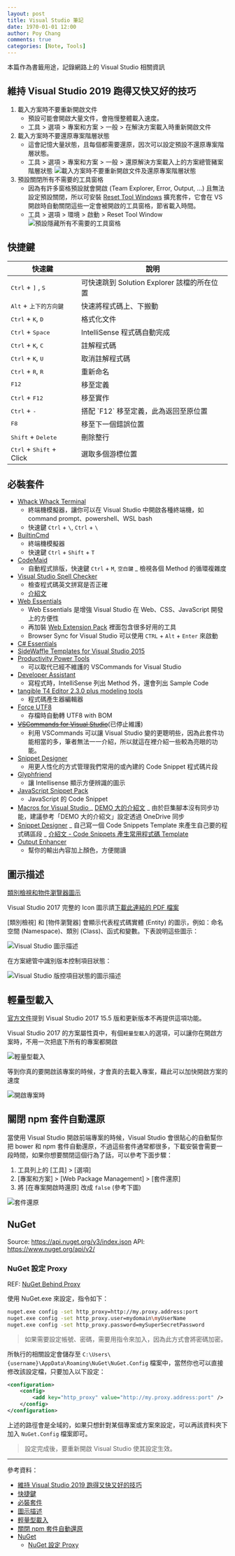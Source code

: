 ```yaml
---
layout: post
title: Visual Studio 筆記
date: 1970-01-01 12:00
author: Poy Chang
comments: true
categories: [Note, Tools]
---
```


本篇作為書籤用途，記錄網路上的 Visual Studio 相關資訊

## 維持 Visual Studio 2019 跑得又快又好的技巧

1. 載入方案時不要重新開啟文件
   - 預設可能會開啟大量文件，會拖慢整體載入速度。
   - 工具 > 選項 > 專案和方案 > 一般 > 在解決方案載入時重新開啟文件
2. 載入方案時不要還原專案階層狀態
   - 這會記憶大量狀態，且每個都需要還原，因次可以設定預設不還原專案階層狀態。
   - 工具 > 選項 > 專案和方案 > 一般 > 還原解決方案載入上的方案總管豬案階層狀態
  ![載入方案時不要重新開啟文件及還原專案階層狀態](https://imgur.com/ZpFQU3w)
3. 預設關閉所有不需要的工具窗格
   - 因為有許多窗格預設就會開啟 (Team Explorer, Error, Output, ...) 且無法設定預設關閉，所以可安裝 [Reset Tool Windows](https://marketplace.visualstudio.com/items?itemName=MadsKristensen.ResetToolWindow) 擴充套件，它會在 VS 開啟時自動關閉這些一定會被開啟的工具窗格，節省載入時間。
   - 工具 > 選項 > 環境 > 啟動 > Reset Tool Window
  ![預設隱藏所有不需要的工具窗格](https://imgur.com/nFt25tj)

## 快捷鍵

<table class="table table-striped">
<thead>
  <tr>
    <th>快速鍵</th>
    <th>說明</th>
  </tr>
</thead>
<tbody>
  <tr>
    <td><kbd>Ctrl</kbd> + <kbd>]</kbd> , <kbd>S</kbd></td>
    <td>可快速跳到 Solution Explorer 該檔的所在位置</td>
  </tr>
  <tr>
    <td><kbd>Alt</kbd> + <kbd>上下的方向鍵</kbd></td>
    <td>快速將程式碼上、下搬動</td>
  </tr>
  <tr>
    <td><kbd>Ctrl</kbd> + <kbd>K</kbd>, <kbd>D</kbd></td>
    <td>格式化文件</td>
  </tr>
  <tr>
    <td><kbd>Ctrl</kbd> + <kbd>Space</kbd></td>
    <td>IntelliSense 程式碼自動完成</td>
  </tr>
  <tr>
    <td><kbd>Ctrl</kbd> + <kbd>K</kbd>, <kbd>C</kbd></td>
    <td>註解程式碼</td>
  </tr>
  <tr>
    <td><kbd>Ctrl</kbd> + <kbd>K</kbd>, <kbd>U</kbd></td>
    <td>取消註解程式碼</td>
  </tr>
  <tr>
    <td><kbd>Ctrl</kbd> + <kbd>R</kbd>, <kbd>R</kbd></td>
    <td>重新命名</td>
  </tr>
  <tr>
    <td><kbd>F12</kbd></td>
    <td>移至定義</td>
  </tr>
  <tr>
    <td><kbd>Ctrl</kbd> + <kbd>F12</kbd></td>
    <td>移至實作</td>
  </tr>
  <tr>
    <td><kbd>Ctrl</kbd> + <kbd>-</kbd></td>
    <td>搭配 `F12` 移至定義，此為返回至原位置</td>
  </tr>
  <tr>
    <td><kbd>F8</kbd></td>
    <td>移至下一個錯誤位置</td>
  </tr>
  <tr>
    <td><kbd>Shift</kbd> + <kbd>Delete</kbd></td>
    <td>刪除整行</td>
  </tr>
  <tr>
    <td><kbd>Ctrl</kbd> + <kbd>Shift</kbd> + Click</td>
    <td>選取多個游標位置</td>
  </tr>
</tbody>
</table>

## 必裝套件

- [Whack Whack Terminal](https://marketplace.visualstudio.com/items?itemName=DanielGriffen.WhackWhackTerminal)
  - 終端機模擬器，讓你可以在 Visual Studio 中開啟各種終端機，如 command prompt、powershell、WSL bash
  - 快速鍵 `Ctrl` + `\`, `Ctrl` + `\`
- [BuiltinCmd](https://marketplace.visualstudio.com/items?itemName=lkytal.BuiltinCmd)
  - 終端機模擬器
  - 快速鍵 `Ctrl` + `Shift` + `T`
- [CodeMaid](https://marketplace.visualstudio.com/items?itemName=SteveCadwallader.CodeMaid)
  - 自動程式排版，快速鍵 `Ctrl` + `M`, `空白鍵`
  _ 檢視各個 Method 的循環複雜度
- [Visual Studio Spell Checker](https://marketplace.visualstudio.com/items?itemName=EWoodruff.VisualStudioSpellCheckerVS2017andLater)
  - 檢查程式碼英文拼寫是否正確
  - [介紹文](https://poychang.github.io/visual-studio-spell-checker/)
- [Web Essentials](http://vswebessentials.com/)
  - Web Essentials 是增強 Visual Studio 在 Web、CSS、JavaScript 開發上的方便性
  - 再加裝 [Web Extension Pack](https://visualstudiogallery.msdn.microsoft.com/f3b504c6-0095-42f1-a989-51d5fc2a8459?SRC=Home) 裡面包含很多好用的工具
  - Browser Sync for Visual Studio 可以使用 `CTRL` + `Alt` + `Enter` 來啟動
- [C# Essentials](https://visualstudiogallery.msdn.microsoft.com/a4445ad0-f97c-41f9-a148-eae225dcc8a5)
- [SideWaffle Templates for Visual Studio 2015](http://sidewaffle.com/)
- [Productivity Power Tools](https://visualstudiogallery.msdn.microsoft.com/d0d33361-18e2-46c0-8ff2-4adea1e34fef)
  - 可以取代已經不維護的 VSCommands for Visual Studio
- [Developer Assistant](https://visualstudiogallery.msdn.microsoft.com/a1166718-a2d9-4a48-a5fd-504ff4ad1b65)
  - 寫程式時，IntelliSense 列出 Method 外，還會列出 Sample Code
- [tangible T4 Editor 2.3.0 plus modeling tools](http://t4-editor.tangible-engineering.com/T4-Editor-Visual-T4-Editing.html)
  - 程式碼產生器編輯器
- [Force UTF8](https://visualstudiogallery.msdn.microsoft.com/d94a3ad9-0549-4641-89b7-d858407bd6e9)
  - 存檔時自動轉 UTF8 with BOM
- ~~[VSCommands for Visual Studio](http://vscommands.squaredinfinity.com/)~~(已停止維護)
  - 利用 VSCommands 可以讓 Visual Studio 變的更聰明些，因為此套件功能相當的多，筆者無法一一介紹，所以就這在裡介紹一些較為亮眼的功能。
- [Snippet Designer](https://github.com/mmanela/SnippetDesigner)
  - 用更人性化的方式管理我們常用的或內建的 Code Snippet 程式碼片段
- [Glyphfriend](https://visualstudiogallery.msdn.microsoft.com/5fd24afb-b3b2-4cec-9b03-1cfcec6123aa?SRC=Home)
  - 讓 Intellisense 顯示方便辨識的圖示
- [JavaScript Snippet Pack](https://visualstudiogallery.msdn.microsoft.com/423eb4a3-215f-4a8f-9287-1512618ffda3?SRC=Home)
  - JavaScript 的 Code Snippet
- [Macros for Visual Studio ](https://marketplace.visualstudio.com/items?itemName=VisualStudioPlatformTeam.MacrosforVisualStudio)
  _ [DEMO 大的介紹文](http://demo.tc/post/833#.WGomoFFb9cM.facebook)
  _ 由於巨集腳本沒有同步功能，建議參考「DEMO 大的介紹文」設定透過 OneDrive 同步
- [Snippet Designer](https://marketplace.visualstudio.com/items?itemName=vs-publisher-2795.SnippetDesigner)
  _ 自己寫一個 Code Snippets Template 來產生自己要的程式碼區段
  _ [介紹文 - Code Snippets 產生常用程式碼 Template](http://limitedcode.blogspot.tw/2015/10/visual-studio-code-snippetstemplate.html)
- [Output Enhancer](https://marketplace.visualstudio.com/items?itemName=NikolayBalakin.Outputenhancer)
  - 幫你的輸出內容加上顏色，方便閱讀

## 圖示描述

[類別檢視和物件瀏覽器圖示](https://msdn.microsoft.com/zh-tw/library/y47ychfe.aspx)

Visual Studio 2017 完整的 Icon 圖示請[下載此連結的 PDF 檔案](https://docs.microsoft.com/en-us/visualstudio/designers/the-visual-studio-image-library)

[類別檢視] 和 [物件瀏覽器] 會顯示代表程式碼實體 (Entity) 的圖示，例如：命名空間 (Namespace)、類別 (Class)、函式和變數。下表說明這些圖示：

![Visual Studio 圖示描述](http://i.imgur.com/GkxBvNG.jpg)

在方案總管中識別版本控制項目狀態：

![Visual Studio 版控項目狀態的圖示描述](https://i.imgur.com/Ghc8EmI.png)

## 輕量型載入

[官方文件](https://docs.microsoft.com/zh-tw/visualstudio/ide/optimize-visual-studio-startup-time)提到 Visual Studio 2017 15.5 版和更新版本不再提供這項功能。

Visual Studio 2017 的方案屬性頁中，有個`輕量型載入`的選項，可以讓你在開啟方案時，不用一次把底下所有的專案都開啟

![輕量型載入](http://i.imgur.com/kpWaP6S.png)

等到你真的要開啟該專案的時候，才會真的去載入專案，藉此可以加快開啟方案的速度

![開啟專案時](http://i.imgur.com/W6LATdB.png)

## 關閉 npm 套件自動還原

當使用 Visual Studio 開啟前端專案的時候，Visual Studio 會很貼心的自動幫你把 bower 和 npm 套件自動還原，不過這些套件通常都很多，下載安裝會需要一段時間，如果你想要關閉這個行為了話，可以參考下面步驟：

1. 工具列上的 [工具] > [選項]
2. [專案和方案] > [Web Package Management] > [套件還原]
3. 將 [在專案開啟時還原] 改成 `false` (參考下圖)

![套件還原](https://i.imgur.com/xRgrLqI.png)

## NuGet

Source: https://api.nuget.org/v3/index.json
API: https://www.nuget.org/api/v2/

### NuGet 設定 Proxy

REF: [NuGet Behind Proxy](https://stackoverflow.com/questions/9232160/nuget-behind-proxy)

使用 NuGet.exe 來設定，指令如下：

```bash
nuget.exe config -set http_proxy=http://my.proxy.address:port
nuget.exe config -set http_proxy.user=mydomain\myUserName
nuget.exe config -set http_proxy.password=mySuperSecretPassword
```

> 如果需要設定帳號、密碼，需要用指令來加入，因為此方式會將密碼加密。

所執行的相關設定會儲存至 `C:\Users\{username}\AppData\Roaming\NuGet\NuGet.Config` 檔案中，當然你也可以直接修改該設定檔，只要加入以下設定：

```xml
<configuration>
    <config>
        <add key="http_proxy" value="http://my.proxy.address:port" />
    </config>
</configuration>
```

上述的路徑會是全域的，如果只想針對某個專案或方案來設定，可以再該資料夾下加入 `NuGet.Config` 檔案即可。

> 設定完成後，要重新開啟 Visual Studio 使其設定生效。

---

參考資料：

- [維持 Visual Studio 2019 跑得又快又好的技巧](#%e7%b6%ad%e6%8c%81-visual-studio-2019-%e8%b7%91%e5%be%97%e5%8f%88%e5%bf%ab%e5%8f%88%e5%a5%bd%e7%9a%84%e6%8a%80%e5%b7%a7)
- [快捷鍵](#%e5%bf%ab%e6%8d%b7%e9%8d%b5)
- [必裝套件](#%e5%bf%85%e8%a3%9d%e5%a5%97%e4%bb%b6)
- [圖示描述](#%e5%9c%96%e7%a4%ba%e6%8f%8f%e8%bf%b0)
- [輕量型載入](#%e8%bc%95%e9%87%8f%e5%9e%8b%e8%bc%89%e5%85%a5)
- [關閉 npm 套件自動還原](#%e9%97%9c%e9%96%89-npm-%e5%a5%97%e4%bb%b6%e8%87%aa%e5%8b%95%e9%82%84%e5%8e%9f)
- [NuGet](#nuget)
  - [NuGet 設定 Proxy](#nuget-%e8%a8%ad%e5%ae%9a-proxy)
